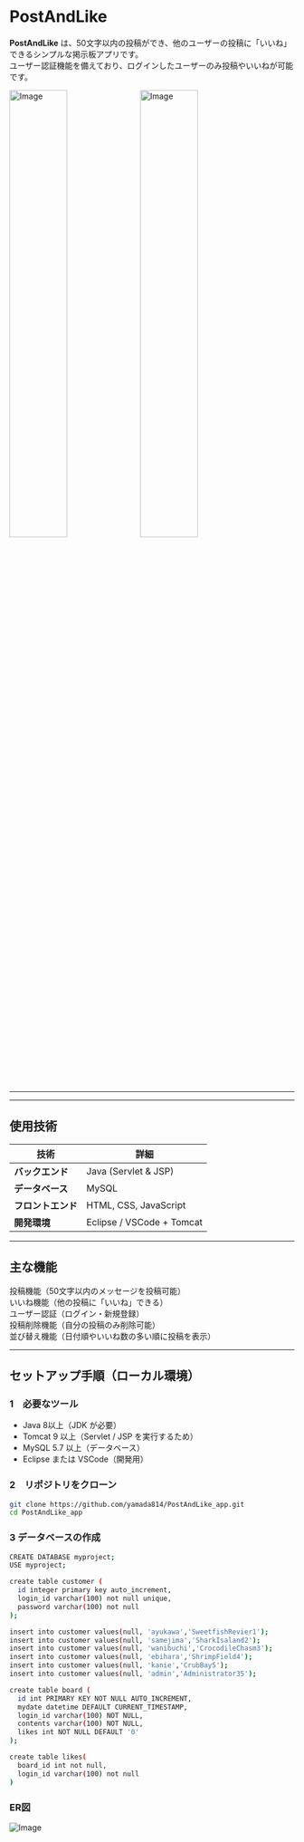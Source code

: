 # PostAndLike 

**PostAndLike** は、50文字以内の投稿ができ、他のユーザーの投稿に「いいね」できるシンプルな掲示板アプリです。  
ユーザー認証機能を備えており、ログインしたユーザーのみ投稿やいいねが可能です。

<img width="45%" alt="Image" src="https://github.com/user-attachments/assets/7d016379-a751-4690-a62e-40b416197fe5" />
<img width="45%" alt="Image" src="https://github.com/user-attachments/assets/25b41885-1643-4b20-bd6c-45012919dfa7" />


---



---

##  使用技術
| 技術 | 詳細 |
|------|------|
| **バックエンド** | Java (Servlet & JSP) |
| **データベース** | MySQL |
| **フロントエンド** | HTML, CSS, JavaScript |
| **開発環境** | Eclipse / VSCode + Tomcat |

---

## 主な機能
 投稿機能（50文字以内のメッセージを投稿可能）  
 いいね機能（他の投稿に「いいね」できる）  
 ユーザー認証（ログイン・新規登録）  
 投稿削除機能（自分の投稿のみ削除可能）  
 並び替え機能（日付順やいいね数の多い順に投稿を表示）  

---

## セットアップ手順（ローカル環境）
### 1　必要なツール
- Java 8以上（JDK が必要）
- Tomcat 9 以上（Servlet / JSP を実行するため）
- MySQL 5.7 以上（データベース）
- Eclipse または VSCode（開発用）

### 2　リポジトリをクローン
```sh
git clone https://github.com/yamada814/PostAndLike_app.git
cd PostAndLike_app
```

### 3 データベースの作成
```sh
CREATE DATABASE myproject;
USE myproject;
```
```sh
create table customer (
  id integer primary key auto_increment,
  login_id varchar(100) not null unique,
  password varchar(100) not null
);

insert into customer values(null, 'ayukawa','SweetfishRevier1');
insert into customer values(null, 'samejima','SharkIsaland2');
insert into customer values(null, 'wanibuchi','CrocodileChasm3');
insert into customer values(null, 'ebihara','ShrimpField4');
insert into customer values(null, 'kanie','CrubBay5');
insert into customer values(null, 'admin','Administrator35');
```
```sh
create table board (
  id int PRIMARY KEY NOT NULL AUTO_INCREMENT,
  mydate datetime DEFAULT CURRENT_TIMESTAMP,
  login_id varchar(100) NOT NULL,
  contents varchar(100) NOT NULL,
  likes int NOT NULL DEFAULT '0'
);
```
```sh
create table likes(
  board_id int not null,
  login_id varchar(100) not null
)
```
### ER図
![Image](https://github.com/user-attachments/assets/a52cfc44-339e-4380-ad79-ae1032d29a0d)
